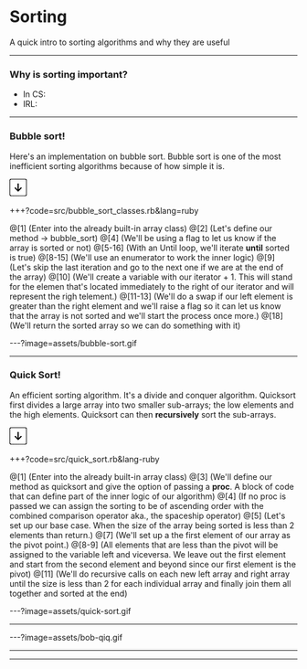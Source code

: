 # Sorting
A quick intro to sorting algorithms and why they are useful

---

### Why is sorting important?

- In CS:
- IRL:

---

### Bubble sort!

Here's an implementation on bubble sort. Bubble sort is one of the most
inefficient sorting algorithms because of how simple it is.

![Press Down Key](assets/down-arrow.png)

+++?code=src/bubble_sort_classes.rb&lang=ruby

@[1] (Enter into the already built-in array class)
@[2] (Let's define our method -> bubble_sort)
@[4] (We'll be using a flag to let us know if the array is sorted or not)
@[5-16] (With an Until loop, we'll iterate **until** sorted is true)
@[8-15] (We'll use an enumerator to work the inner logic)
@[9] (Let's skip the last iteration and go to the next one if we are at the end of the array)
@[10] (We'll create a variable with our iterator + 1. This will stand for the elemen that's located immediately to the right of our iterator and will represent the righ telement.)
@[11-13] (We'll do a swap if our left element is greater than the right element and we'll raise a flag so it can let us know that the array is not sorted and we'll start the process once more.)
@[18] (We'll return the sorted array so we can do something with it)

---?image=assets/bubble-sort.gif

---

### Quick Sort!
An efficient sorting algorithm. It's a divide and conquer algorithm.  Quicksort first divides a large array into two smaller sub-arrays; the low elements and the high elements. 
Quicksort can then **recursively** sort the sub-arrays.

![Press Down Key](assets/down-arrow.png)

+++?code=src/quick_sort.rb&lang-ruby

@[1] (Enter into the already built-in array class)
@[3] (We'll define our method as quicksort and give the option of passing a **proc**. A block of code that can define part of the inner logic of our algorithm)
@[4] (If no proc is passed we can assign the sorting to be of ascending order with the combined comparison operator aka., the spaceship operator)
@[5] (Let's set up our base case.  When the size of the array being sorted is less than 2 elements than return.)
@[7] (We'll set up a the first element of our array as the pivot point.)
@[8-9] (All elements that are less than the pivot will be assigned to the variable left and viceversa. We leave out the first element and start from the second element and beyond since our first element is the pivot)
@[11] (We'll do recursive calls on each new left array and right array until the size is less than 2 for each individual array and finally join them all together and sorted at the end)

---?image=assets/quick-sort.gif

---

---?image=assets/bob-qiq.gif

---


---
